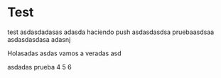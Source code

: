 # Test
test
asdasdadasas
adasda haciendo push
asdasdasdsa
pruebaasdsaa
asdasdasdasa
adasnj

Holasadas
asdas vamos a veradas
asd


asdadas
prueba 4
5
6